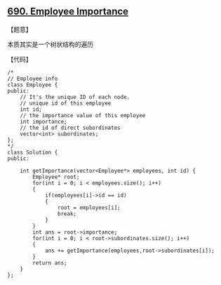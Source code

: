 ## [690. Employee Importance](https://leetcode.com/problems/employee-importance/description/)

【题意】

本质其实是一个树状结构的遍历



【代码】

```
/*
// Employee info
class Employee {
public:
    // It's the unique ID of each node.
    // unique id of this employee
    int id;
    // the importance value of this employee
    int importance;
    // the id of direct subordinates
    vector<int> subordinates;
};
*/
class Solution {
public:
	
    int getImportance(vector<Employee*> employees, int id) {
    	Employee* root;
		for(int i = 0; i < employees.size(); i++)
		{
			if(employees[i]->id == id) 
			{
				root = employees[i];
				break;
			}
		}
		int ans = root->importance;
		for(int i = 0; i < root->subordinates.size(); i++)
		{
			ans += getImportance(employees,root->subordinates[i]);
		}
		return ans;
    }
};
```

